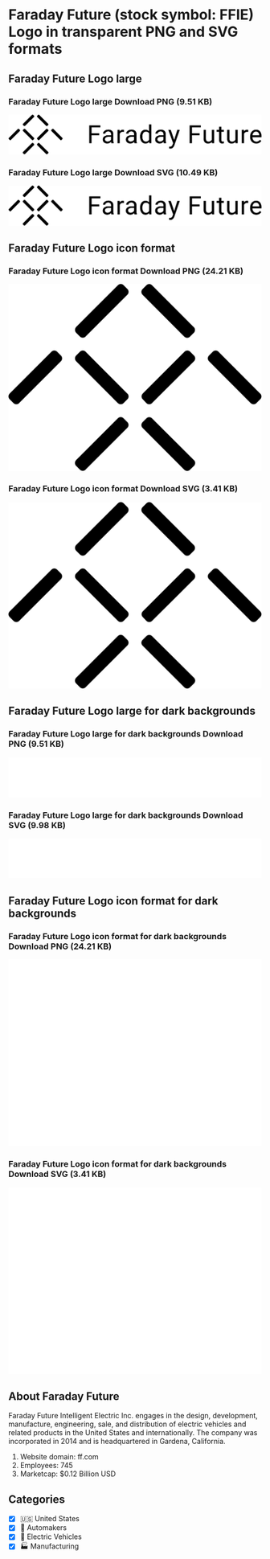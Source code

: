 # Faraday Future (stock symbol: FFIE) Logo in transparent PNG and SVG formats

## Faraday Future Logo large

### Faraday Future Logo large Download PNG (9.51 KB)

![Faraday Future Logo large Download PNG (9.51 KB)](/img/orig/FFIE_BIG-9102f41e.png)

### Faraday Future Logo large Download SVG (10.49 KB)

![Faraday Future Logo large Download SVG (10.49 KB)](/img/orig/FFIE_BIG-eb3d7c2b.svg)

## Faraday Future Logo icon format

### Faraday Future Logo icon format Download PNG (24.21 KB)

![Faraday Future Logo icon format Download PNG (24.21 KB)](/img/orig/FFIE-d34fbc6f.png)

### Faraday Future Logo icon format Download SVG (3.41 KB)

![Faraday Future Logo icon format Download SVG (3.41 KB)](/img/orig/FFIE-48a580ae.svg)

## Faraday Future Logo large for dark backgrounds

### Faraday Future Logo large for dark backgrounds Download PNG (9.51 KB)

![Faraday Future Logo large for dark backgrounds Download PNG (9.51 KB)](/img/orig/FFIE_BIG.D-453c4222.png)

### Faraday Future Logo large for dark backgrounds Download SVG (9.98 KB)

![Faraday Future Logo large for dark backgrounds Download SVG (9.98 KB)](/img/orig/FFIE_BIG.D-c524211f.svg)

## Faraday Future Logo icon format for dark backgrounds

### Faraday Future Logo icon format for dark backgrounds Download PNG (24.21 KB)

![Faraday Future Logo icon format for dark backgrounds Download PNG (24.21 KB)](/img/orig/FFIE.D-6daa49ed.png)

### Faraday Future Logo icon format for dark backgrounds Download SVG (3.41 KB)

![Faraday Future Logo icon format for dark backgrounds Download SVG (3.41 KB)](/img/orig/FFIE.D-6a954813.svg)

## About Faraday Future

Faraday Future Intelligent Electric Inc. engages in the design, development, manufacture, engineering, sale, and distribution of electric vehicles and related products in the United States and internationally. The company was incorporated in 2014 and is headquartered in Gardena, California.

1. Website domain: ff.com
2. Employees: 745
3. Marketcap: $0.12 Billion USD


## Categories
- [x] 🇺🇸 United States
- [x] 🚗 Automakers
- [x] 🔋 Electric Vehicles
- [x] 🏭 Manufacturing
